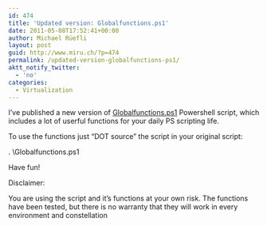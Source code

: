 ```yaml
---
id: 474
title: 'Updated version: Globalfunctions.ps1'
date: 2011-05-08T17:52:41+00:00
author: Michael Rüefli
layout: post
guid: http://www.miru.ch/?p=474
permalink: /updated-version-globalfunctions-ps1/
aktt_notify_twitter:
  - 'no'
categories:
  - Virtualization
---
```

I&#8217;ve published a new version of <a href="http://www.miru.ch/wp-content/uploads/2011/05/Globalfunctions.zip" target="_blank">Globalfunctions.ps1</a> Powershell script, which includes a lot of userful functions for your daily PS scripting life.

To use the functions just &#8220;DOT source&#8221; the script in your original script:
  
. <somepathto>\Globalfunctions.ps1

Have fun!

Disclaimer:
  
You are using the script and it&#8217;s functions at your own risk. The functions have been tested, but there is no warranty that they will work in every environment and constellation